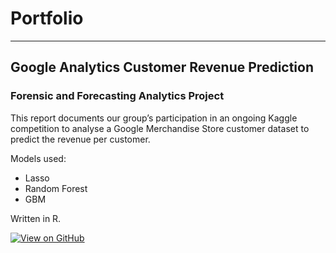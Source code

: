 # Portfolio
---
## Google Analytics Customer Revenue Prediction

### Forensic and Forecasting Analytics Project

This report documents our group’s participation in an ongoing Kaggle competition to analyse a Google Merchandise Store customer dataset to predict the revenue per customer.

Models used:
- Lasso
- Random Forest
- GBM

Written in R.

[![View on GitHub](https://img.shields.io/badge/GitHub-View_on_GitHub-blue?logo=GitHub)](https://github.com/gavinongzk/gavinongzk.github.io/blob/master/projects/Google%20Analytics-Customer%20Revenue%20Prediction/analysis/ACCT420-G1-GoogleRevenuePrediction-Team%202_Report.pdf)